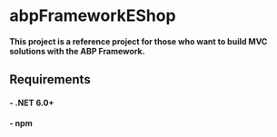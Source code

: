 # **abpFrameworkEShop**
#### This project is a reference project for those who want to build  MVC solutions with the ABP Framework.
## Requirements
#### - .NET 6.0+
#### - npm

